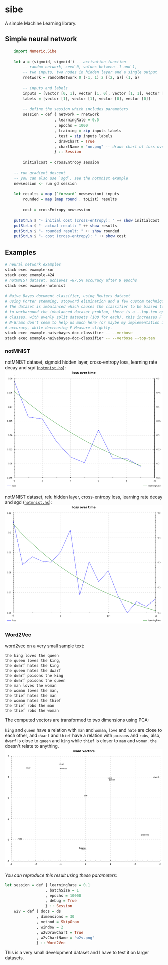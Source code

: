 sibe
====
A simple Machine Learning library.

## Simple neural network
```haskell
    import Numeric.Sibe

    let a = (sigmoid, sigmoid') -- activation function
        -- random network, seed 0, values between -1 and 1,
        -- two inputs, two nodes in hidden layer and a single output
        rnetwork = randomNetwork 0 (-1, 1) 2 [(2, a)] (1, a)

        -- inputs and labels
        inputs = [vector [0, 1], vector [1, 0], vector [1, 1], vector [0, 0]]
        labels = [vector [1], vector [1], vector [0], vector [0]]

        -- define the session which includes parameters
        session = def { network = rnetwork
                      , learningRate = 0.5
                      , epochs = 1000
                      , training = zip inputs labels
                      , test = zip inputs labels
                      , drawChart = True
                      , chartName = "nn.png" -- draws chart of loss over time
                      } :: Session

        initialCost = crossEntropy session

    -- run gradient descent
    -- you can also use `sgd`, see the notmnist example
    newsession <- run gd session

    let results = map (`forward` newsession) inputs
        rounded = map (map round . toList) results

        cost = crossEntropy newsession
    
    putStrLn $ "- initial cost (cross-entropy): " ++ show initialCost
    putStrLn $ "- actual result: " ++ show results
    putStrLn $ "- rounded result: " ++ show rounded
    putStrLn $ "- cost (cross-entropy): " ++ show cost
```


## Examples
```bash
# neural network examples
stack exec example-xor
stack exec example-424
# notMNIST dataset, achieves ~87.5% accuracy after 9 epochs
stack exec example-notmnist

# Naive Bayes document classifier, using Reuters dataset
# using Porter stemming, stopword elimination and a few custom techniques.
# The dataset is imbalanced which causes the classifier to be biased towards some classes (earn, acq, ...)
# to workaround the imbalanced dataset problem, there is a --top-ten option which classifies only top 10 popular
# classes, with evenly split datasets (100 for each), this increases F Measure significantly, along with ~10% of improved accuracy
# N-Grams don't seem to help us much here (or maybe my implementation is wrong!), using bigrams increases
# accuracy, while decreasing F-Measure slightly.
stack exec example-naivebayes-doc-classifier -- --verbose
stack exec example-naivebayes-doc-classifier -- --verbose --top-ten
```

### notMNIST

notMNIST dataset, sigmoid hidden layer, cross-entropy loss, learning rate decay and sgd ([`notmnist.hs`](https://github.com/mdibaiee/sibe/blob/master/examples/notmnist.hs)):
![notMNIST](https://github.com/mdibaiee/sibe/blob/master/notmnist.png?raw=true)

notMNIST dataset, relu hidden layer, cross-entropy loss, learning rate decay and sgd ([`notmnist.hs`](https://github.com/mdibaiee/sibe/blob/master/examples/notmnist.hs)):
![notMNIST](https://github.com/mdibaiee/sibe/blob/master/notmnist-relu.png?raw=true)

### Word2Vec

word2vec on a very small sample text:

```
the king loves the queen
the queen loves the king,
the dwarf hates the king
the queen hates the dwarf
the dwarf poisons the king
the dwarf poisons the queen
the man loves the woman
the woman loves the man,
the thief hates the man
the woman hates the thief
the thief robs the man
the thief robs the woman
```

The computed vectors are transformed to two dimensions using PCA:

`king` and `queen` have a relation with `man` and `woman`, `love` and `hate` are close to each other,
and `dwarf` and `thief` have a relation with `poisons` and `robs`, also, `dwarf` is close to `queen` and `king` while
`thief` is closer to `man` and `woman`. `the` doesn't relate to anything.
![word2vec results](https://raw.githubusercontent.com/mdibaiee/sibe/master/w2v.png)

_You can reproduce this result using these parameters:_
```haskell
let session = def { learningRate = 0.1
                  , batchSize = 1
                  , epochs = 10000
                  , debug = True
                  } :: Session
    w2v = def { docs = ds
              , dimensions = 30
              , method = SkipGram
              , window = 2
              , w2vDrawChart = True
              , w2vChartName = "w2v.png"
              } :: Word2Vec
```

This is a very small development dataset and I have to test it on larger datasets.
